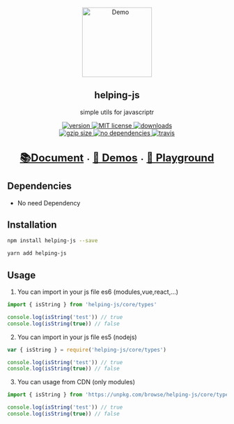 
<br>
<p align="center">
  <a href="https://github.com/parsajiravand/helping-js"><img src="https://i.ibb.co/7RkRvX0/helping-js-icon.png" alt="Demo" width="160"></a>
  <h2 align="center">helping-js</h2>
  <p align="center">simple utils for javascriptr</p>
</p>

<p align="center">
  <a href="https://www.npmjs.com/package/helping-js">
    <img src="https://img.shields.io/npm/v/helping-js.svg?style=flat-square" alt="version">
  </a>
  <a href="https://github.com/parsajiravand/helping-js/blob/master/LICENSE">
    <img src="https://img.shields.io/npm/l/helping-js.svg?style=flat-square" alt="MIT license">
  </a>
  <a href="http://npmcharts.com/compare/helping-js">
    <img src="https://img.shields.io/npm/dm/helping-js.svg?style=flat-square" alt="downloads">
  </a>
  <br>
  <a href="https://unpkg.com/helping-js/core/">
    <img src="http://img.badgesize.io/https://unpkg.com/helping-js/core?compression=gzip&label=gzip%20size&style=flat-square" alt="gzip size">
  </a>
  <a href="https://github.com/parsajiravand/helping-js/blob/master/package.json">
    <img src="https://img.shields.io/badge/dependencies-none-lightgrey.svg?style=flat-square" alt="no dependencies">
  </a>
  <a href="https://travis-ci.org/parsajiravand/helping-js">
    <img src="https://img.shields.io/travis/parsajiravand/helping-js.svg?style=flat-square" alt="travis">
  </a>
</p>

<p align="center">
  <br>
  <strong>
  <a style="font-size:24px" href="https://helping-js.netlify.app/usage/#installation"> 📚Document</a> ・
  <a style="font-size:24px" href="https://helping-js.netlify.app/usage/#installation">🔎 Demos</a> ・
  <a style="font-size:24px" href="https://helping-js.netlify.app/usage/#installation"> 🔬 Playground</a>
  </strong>
</p>

## Dependencies
- No need Dependency

## Installation
```bash
npm install helping-js --save
```
```bash
yarn add helping-js
```
## Usage
1. You can import in your js file es6 (modules,vue,react,...)

```javascript
import { isString } from 'helping-js/core/types'

console.log(isString('test')) // true
console.log(isString(true)) // false
```
2. You can import in your js file es5 (nodejs)
```javascript
var { isString } = require('helping-js/core/types')

console.log(isString('test')) // true
console.log(isString(true)) // false
```
3. You can usage from CDN (only modules)
```javascript
import { isString } from 'https://unpkg.com/browse/helping-js/core/types.js'

console.log(isString('test')) // true
console.log(isString(true)) // false
```